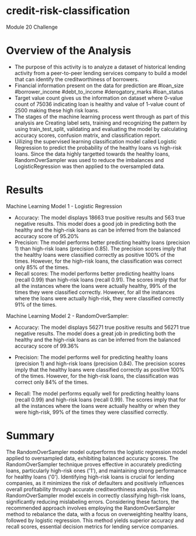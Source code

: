 # credit-risk-classification
Module 20 Challenge
# Overview of the Analysis
- The purpose of this activity is to analyze a dataset of historical lending activity from a peer-to-peer lending services company to build a model that can identify the creditworthiness of borrowers.
- Financial information present on the data for prediction are #loan_size #borrower_income #debt_to_income #derogatory_marks #loan_status
- Target value count gives us the information on dataset where 0-value count of 75036 indicating loan is healthy and value of 1-value count of 2500 making these high risk loans.
- The stages of the machine learning process went through as part of this analysis are Creating label sets, training and recognizing the pattern by using train_test_split, validating and evaluating the model by calculating accuracy scores, confusion matrix, and classification report.
- Uilizing the supervised learning classification model called Logistic Regression to predict the probability of the healthy loans vs high-risk loans. Since the data highly targetted towards the healthy loans, RandomOverSampler was used to reduce the imbalances and LogisticRegression was then applied to the oversampled data.
# Results
Machine Learning Model 1 - Logistic Regression
- Accuracy: The model displays 18663 true positive results and 563 true negative results. This model does a good job in predicting both the healthy and the high-risk loans as can be inferred from the balanced accuracy score of 95.20%
- Precision: The model performs better predicting healthy loans (precision 1) than high-risk loans (precision 0.85). The precision scores imply that the healthy loans were classified correctly as positive 100% of the times. However, for the high-risk loans, the classification was correct only 85% of the times.
- Recall scores: The model performs better predicting healthy loans (recall 0.99) than high-risk loans (recall 0.91). The scores imply that for all the instances where the loans were actually healthy, 99% of the times they were classified correctly. However, for all the instances where the loans were actually high-risk, they were classified correctly 91% of the times.
  
Machine Learning Model 2 - RandomOverSampler:
- Accuracy: The model displays 56271 true positive results and 56271 true negative results. The model does a great job in predicting both the healthy and the high-risk loans as can be inferred from the balanced accuracy score of 99.36%

- Precision: The model performs well for predicting healthy loans (precision 1) and high-risk loans (precision 0.84). The precision scores imply that the healthy loans were classified correctly as positive 100% of the times. However, for the high-risk loans, the classification was correct only 84% of the times.

- Recall: The model performs equally well for predicting healthy loans (recall 0.99) and high-risk loans (recall 0.99). The scores imply that for all the instances where the loans were actually healthy or when they were high-risk, 99% of the times they were classified correctly.

# Summary
The RandomOverSampler model outperforms the logistic regression model applied to oversampled data, exhibiting balanced accuracy scores. The RandomOverSampler technique proves effective in accurately predicting loans, particularly high-risk ones ('1'), and maintaining strong performance for healthy loans ('0'). Identifying high-risk loans is crucial for lending companies, as it minimizes the risk of defaulters and positively influences overall profitability through accurate creditworthiness analysis. The RandomOverSampler model excels in correctly classifying high-risk loans, significantly reducing mislabeling errors. Considering these factors, the recommended approach involves employing the RandomOverSampler method to rebalance the data, with a focus on overweighting healthy loans, followed by logistic regression. This method yields superior accuracy and recall scores, essential decision metrics for lending service companies.






